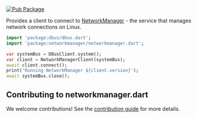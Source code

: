 [![Pub Package](https://img.shields.io/pub/v/networkmanager.svg)](https://pub.dev/packages/networkmanager)

Provides a client to connect to [NetworkManager](https://gitlab.freedesktop.org/NetworkManager/NetworkManager) - the service that manages network connections on Linux.

```dart
import 'package:dbus/dbus.dart';
import 'package:networkmanager/networkmanager.dart';

var systemBus = DBusClient.system();
var client = NetworkManagerClient(systemBus);
await client.connect();
print('Running NetworkManager ${client.version}');
await systemBus.close();
```

## Contributing to networkmanager.dart

We welcome contributions! See the [contribution guide](CONTRIBUTING.md) for more details.
